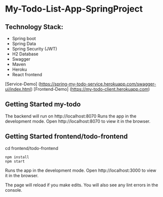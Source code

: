 # My-Todo-List-App-SpringProject

## Technology Stack:
- Spring boot
- Spring Data
- Spring Security (JWT)
- H2 Database
- Swagger
- Maven
- Heroku
- React frontend

[Service-Demo]  (https://spring-my-todo-service.herokuapp.com/swagger-ui/index.html)
[Frontend-Demo] (https://my-todo-client.herokuapp.com)



## Getting Started my-todo

The backend will run on http://localhost:8070
Runs the app in the development mode.
Open http://localhost:8070 to view it in the browser.



## Getting Started frontend/todo-frontend
cd frontend/todo-frontend

```
npm install
npm start
```

Runs the app in the development mode.
Open http://localhost:3000 to view it in the browser.

The page will reload if you make edits.
You will also see any lint errors in the console.
